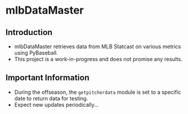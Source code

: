 # mlbDataMaster
## Introduction
- mlbDataMaster retrieves data from MLB Statcast on various metrics using PyBaseball.
- This project is a work-in-progress and does not promise any results.
## Important Information
- During the offseason, the `getpitcherdata` module is set to a specific date to return data for testing.
- Expect new updates periodically...
